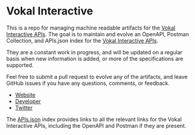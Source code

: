 # Vokal InteractiveThis is a repo for managing machine readable artifacts for the [Vokal Interactive APIs](http://vokalinteractive.com/). The goal is to maintain and evolve an OpenAPI, Postman Collection, and APIs.json index for the [Vokal Interactive APIs](http://vokalinteractive.com/).They are a constant work in progress, and will be updated on a regular basis when new information is added, or more of the specifications are supported.Feel free to submit a pull request to evolve any of the artifacts, and leave GitHub issues if you have any questions, comments, or feedback.- [Website](http://vokalinteractive.com/)- [Developer](http://vokalinteractive.com/)- [Twitter](https://twitter.com/VOKALmobile)The [APIs.json](https://github.com/api-evangelist/vokal-interactive/blob/master/apis.json) index provides links to all the relevant links for the Vokal Interactive APIs, including the OpenAPI and Postman if they are present.